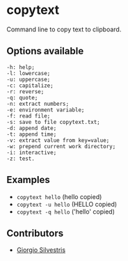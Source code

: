 # copytext

Command line to copy text to clipboard.

## Options available

```
-h: help;
-l: lowercase;
-u: uppercase;
-c: capitalize;
-r: reverse;
-q: quote;
-n: extract numbers;
-e: environment variable;
-f: read file;
-s: save to file copytext.txt;
-d: append date;
-t: append time;
-v: extract value from key=value;
-w: prepend current work directory;
-i: interactive;
-z: test.
```

## Examples

- `copytext hello` (hello copied)
- `copytext -u hello` (HELLO copied)
- `copytext -q hello` ('hello' copied)

## Contributors

* [Giorgio Silvestris](https://github.com/giosil)
